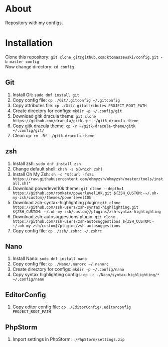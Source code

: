 # About
Repository with my configs.

# Installation
Clone this repository: `git clone git@github.com:ktomaszewski/config.git -b master config`\
Now change directory: `cd config`

## Git
1. Install Git: `sudo dnf install git`
2. Copy config file: `cp ./Git/.gitconfig ~/.gitconfig`
3. Copy attributes file: `cp ./Git/.gitattributes PROJECT_ROOT_PATH`
4. Create directory for configs: `mkdir -p ~/.config/git`
5. Download gitk dracula theme: `git clone https://github.com/dracula/gitk.git ~/gitk-dracula-theme`
6. Copy gitk dracula theme: `cp -r ~/gitk-dracula-theme/gitk ~/.config/git/`
7. Clean up: `rm -Rf ~/gitk-dracula-theme`

## zsh
1. Install zsh: `sudo dnf install zsh`
2. Change default shell: `chsh -s $(which zsh)`
3. Install Oh My Zsh: `sh -c "$(curl -fsSL https://raw.githubusercontent.com/ohmyzsh/ohmyzsh/master/tools/install.sh)"`
4. Download powerlevel10k theme: `git clone --depth=1 https://github.com/romkatv/powerlevel10k.git ${ZSH_CUSTOM:-~/.oh-my-zsh/custom}/themes/powerlevel10k`
5. Download zsh-syntax-highlighting plugin: `git clone https://github.com/zsh-users/zsh-syntax-highlighting.git ${ZSH_CUSTOM:-~/.oh-my-zsh/custom}/plugins/zsh-syntax-highlighting`
6. Download zsh-autosuggestions plugin: `git clone https://github.com/zsh-users/zsh-autosuggestions ${ZSH_CUSTOM:-~/.oh-my-zsh/custom}/plugins/zsh-autosuggestions`
7. Copy config file: `cp ./zsh/.zshrc ~/.zshrc`

## Nano
1. Install Nano: `sudo dnf install nano`
2. Copy config file: `cp ./Nano/.nanorc ~/.nanorc`
3. Create directory for configs: `mkdir -p ~/.config/nano`
4. Copy syntax highlighting configs: `cp -r ./Nano/syntax-highlighting/* ~/.config/nano`

## EditorConfig
1. Copy editor config file: `cp ./EditorConfig/.editorconfig PROJECT_ROOT_PATH`

## PhpStorm
1. Import settings in PhpStorm: `./PhpStorm/settings.zip`
